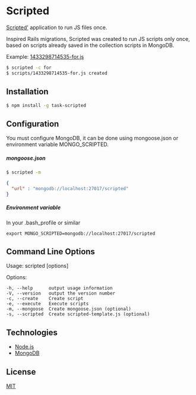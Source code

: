 # Scripted

[Scripted'](https://www.npmjs.com/package/task-scripted) application to run JS files once.

Inspired Rails migrations, Scripted was created to run JS scripts only once, based on scripts already saved in the collection scripts in MongoDB.

Example: [1433298714535-for.js][for]
```sh
$ scripted -c for
$ scripts/1433298714535-for.js created
```

## Installation

```sh
$ npm install -g task-scripted
```

## Configuration
You must configure MongoDB, it can be done using mongoose.json or environment variable MONGO_SCRIPTED.

##### mongoose.json
```sh
$ scripted -m
```
```json
{
  "url" : "mongodb://localhost:27017/scripted"
}
```
##### Environment variable
In your .bash_profile or similar
```shell
export MONGO_SCRIPTED=mongodb://localhost:27017/scripted
```

## Command Line Options

  Usage: scripted [options]
  
  Options:

    -h, --help      output usage information
    -V, --version   output the version number
    -c, --create    Create script
    -e, --execute   Execute scripts
    -m, --mongoose  Create mongoose.json (optional)
    -s, --scripted  Create scripted-template.js (optional)

## Technologies
- [Node.js](https://nodejs.org/)
- [MongoDB](https://www.mongodb.org/)

## License

[MIT](LICENSE)

[for]:https://github.com/danielrohers/task-scripted/blob/master/examples/scripts/1433298714535-for.js
